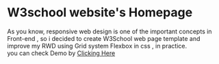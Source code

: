 # W3school website's Homepage
As you know, responsive web design is one of the important concepts in Front-end , so i decided to create W3School web page template and improve my RWD using Grid system Flexbox in css , in practice.
<br>
you can check Demo by <a href='https://w3school-gooddevil79.netlify.app/'>Clicking Here</a>
